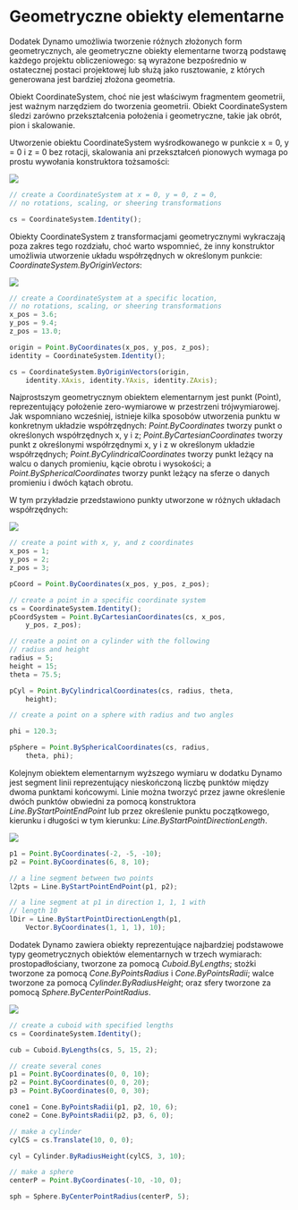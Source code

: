 # Geometryczne obiekty elementarne

Dodatek Dynamo umożliwia tworzenie różnych złożonych form geometrycznych, ale geometryczne obiekty elementarne tworzą podstawę każdego projektu obliczeniowego: są wyrażone bezpośrednio w ostatecznej postaci projektowej lub służą jako rusztowanie, z których generowana jest bardziej złożona geometria.

Obiekt CoordinateSystem, choć nie jest właściwym fragmentem geometrii, jest ważnym narzędziem do tworzenia geometrii. Obiekt CoordinateSystem śledzi zarówno przekształcenia położenia i geometryczne, takie jak obrót, pion i skalowanie.

Utworzenie obiektu CoordinateSystem wyśrodkowanego w punkcie x = 0, y = 0 i z = 0 bez rotacji, skalowania ani przekształceń pionowych wymaga po prostu wywołania konstruktora tożsamości:

![](images/12-2/GeometricPrimitives_01.png)

```js
// create a CoordinateSystem at x = 0, y = 0, z = 0,
// no rotations, scaling, or sheering transformations

cs = CoordinateSystem.Identity();
```

Obiekty CoordinateSystem z transformacjami geometrycznymi wykraczają poza zakres tego rozdziału, choć warto wspomnieć, że inny konstruktor umożliwia utworzenie układu współrzędnych w określonym punkcie: *CoordinateSystem.ByOriginVectors*:

![](images/12-2/GeometricPrimitives_02.png)

```js
// create a CoordinateSystem at a specific location,
// no rotations, scaling, or sheering transformations
x_pos = 3.6;
y_pos = 9.4;
z_pos = 13.0;

origin = Point.ByCoordinates(x_pos, y_pos, z_pos);
identity = CoordinateSystem.Identity();

cs = CoordinateSystem.ByOriginVectors(origin,
    identity.XAxis, identity.YAxis, identity.ZAxis);
```

Najprostszym geometrycznym obiektem elementarnym jest punkt (Point), reprezentujący położenie zero-wymiarowe w przestrzeni trójwymiarowej. Jak wspomniano wcześniej, istnieje kilka sposobów utworzenia punktu w konkretnym układzie współrzędnych: *Point.ByCoordinates* tworzy punkt o określonych współrzędnych x, y i z; *Point.ByCartesianCoordinates* tworzy punkt z określonymi współrzędnymi x, y i z w określonym układzie współrzędnych; *Point.ByCylindricalCoordinates* tworzy punkt leżący na walcu o danych promieniu, kącie obrotu i wysokości; a *Point.BySphericalCoordinates* tworzy punkt leżący na sferze o danych promieniu i dwóch kątach obrotu.

W tym przykładzie przedstawiono punkty utworzone w różnych układach współrzędnych:

![](images/12-2/GeometricPrimitives_03.png)

```js
// create a point with x, y, and z coordinates
x_pos = 1;
y_pos = 2;
z_pos = 3;

pCoord = Point.ByCoordinates(x_pos, y_pos, z_pos);

// create a point in a specific coordinate system
cs = CoordinateSystem.Identity();
pCoordSystem = Point.ByCartesianCoordinates(cs, x_pos,
    y_pos, z_pos);

// create a point on a cylinder with the following
// radius and height
radius = 5;
height = 15;
theta = 75.5;

pCyl = Point.ByCylindricalCoordinates(cs, radius, theta,
    height);

// create a point on a sphere with radius and two angles

phi = 120.3;

pSphere = Point.BySphericalCoordinates(cs, radius, 
    theta, phi);
```

Kolejnym obiektem elementarnym wyższego wymiaru w dodatku Dynamo jest segment linii reprezentujący nieskończoną liczbę punktów między dwoma punktami końcowymi. Linie można tworzyć przez jawne określenie dwóch punktów obwiedni za pomocą konstruktora *Line.ByStartPointEndPoint* lub przez określenie punktu początkowego, kierunku i długości w tym kierunku: *Line.ByStartPointDirectionLength*.

![](images/12-2/GeometricPrimitives_04.png)

```js
p1 = Point.ByCoordinates(-2, -5, -10);
p2 = Point.ByCoordinates(6, 8, 10);

// a line segment between two points
l2pts = Line.ByStartPointEndPoint(p1, p2); 

// a line segment at p1 in direction 1, 1, 1 with 
// length 10
lDir = Line.ByStartPointDirectionLength(p1,
    Vector.ByCoordinates(1, 1, 1), 10);
```

Dodatek Dynamo zawiera obiekty reprezentujące najbardziej podstawowe typy geometrycznych obiektów elementarnych w trzech wymiarach: prostopadłościany, tworzone za pomocą *Cuboid.ByLengths*; stożki tworzone za pomocą *Cone.ByPointsRadius* i *Cone.ByPointsRadii*; walce tworzone za pomocą *Cylinder.ByRadiusHeight*; oraz sfery tworzone za pomocą *Sphere.ByCenterPointRadius*.

![](images/12-2/GeometricPrimitives_05.png)

```js
// create a cuboid with specified lengths
cs = CoordinateSystem.Identity();

cub = Cuboid.ByLengths(cs, 5, 15, 2);

// create several cones
p1 = Point.ByCoordinates(0, 0, 10);
p2 = Point.ByCoordinates(0, 0, 20);
p3 = Point.ByCoordinates(0, 0, 30);

cone1 = Cone.ByPointsRadii(p1, p2, 10, 6);
cone2 = Cone.ByPointsRadii(p2, p3, 6, 0);

// make a cylinder
cylCS = cs.Translate(10, 0, 0);

cyl = Cylinder.ByRadiusHeight(cylCS, 3, 10);

// make a sphere
centerP = Point.ByCoordinates(-10, -10, 0);

sph = Sphere.ByCenterPointRadius(centerP, 5);
```

